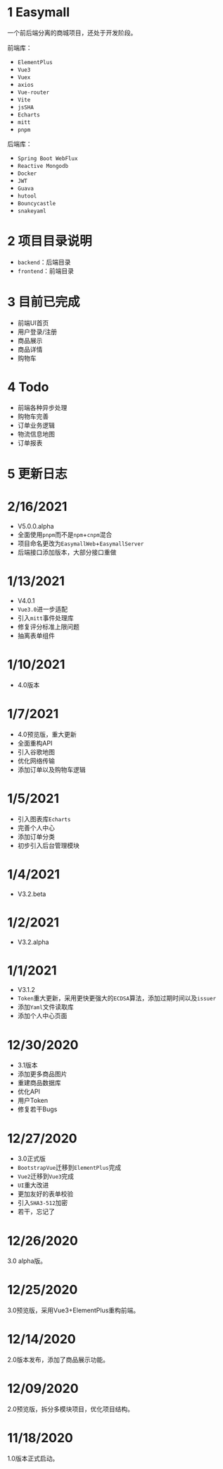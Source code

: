 # 1 Easymall

一个前后端分离的商城项目，还处于开发阶段。

前端库：

- `ElementPlus`
- `Vue3`
- `Vuex`
- `axios`
- `Vue-router`
- `Vite`
- `jsSHA`
- `Echarts`
- `mitt`
- `pnpm`

后端库：

- `Spring Boot WebFlux`
- `Reactive Mongodb`
- `Docker`
- `JWT`
- `Guava`
- `hutool`
- `Bouncycastle`
- `snakeyaml`

# 2 项目目录说明

- `backend`：后端目录
- `frontend`：前端目录

# 3 目前已完成

- 前端UI首页
- 用户登录/注册
- 商品展示
- 商品详情
- 购物车

# 4 Todo

- 前端各种异步处理
- 购物车完善
- 订单业务逻辑
- 物流信息地图
- 订单报表

# 5 更新日志
# 2/16/2021
- V5.0.0.alpha
- 全面使用`pnpm`而不是`npm`+`cnpm`混合
- 项目命名更改为`EasymallWeb`+`EasymallServer`
- 后端接口添加版本，大部分接口重做

# 1/13/2021
- V4.0.1
- `Vue3.0`进一步适配
- 引入`mitt`事件处理库
- 修复评分标准上限问题
- 抽离表单组件

# 1/10/2021
- 4.0版本

# 1/7/2021

- 4.0预览版，重大更新
- 全面重构API
- 引入谷歌地图
- 优化网络传输
- 添加订单以及购物车逻辑

# 1/5/2021
- 引入图表库`Echarts`
- 完善个人中心
- 添加订单分类
- 初步引入后台管理模块

# 1/4/2021
- V3.2.beta

# 1/2/2021
- V3.2.alpha

# 1/1/2021

- V3.1.2
- `Token`重大更新，采用更快更强大的`ECDSA`算法，添加过期时间以及`issuer`
- 添加`Yaml`文件读取库
- 添加个人中心页面

# 12/30/2020

- 3.1版本
- 添加更多商品图片
- 重建商品数据库
- 优化API
- 用户Token
- 修复若干Bugs

# 12/27/2020
- 3.0正式版
- `BootstrapVue`迁移到`ElementPlus`完成
- `Vue2`迁移到`Vue3`完成
- `UI`重大改进
- 更加友好的表单校验
- 引入`SHA3-512`加密
- 若干，忘记了

# 12/26/2020
3.0 alpha版。

# 12/25/2020 
3.0预览版，采用Vue3+ElementPlus重构前端。

# 12/14/2020
2.0版本发布，添加了商品展示功能。

# 12/09/2020

2.0预览版，拆分多模块项目，优化项目结构。
 
# 11/18/2020

1.0版本正式启动。
